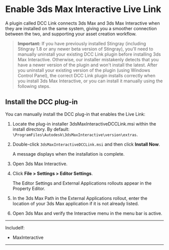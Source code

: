 # Enable 3ds Max Interactive Live Link

A plugin called DCC Link connects 3ds Max and 3ds Max Interactive when they are installed on the same system, giving you a smoother connection between the two, and supporting your asset creation workflow.

> **Important:**  If you have previously installed Stingray (including Stingray 1.8 or any newer beta version of Stingray), you'll need to manually uninstall your existing DCC Link plugin before installing 3ds Max Interactive. Otherwise, our installer mistakenly detects that you have a newer version of the plugin and won't install the latest. After you uninstall your existing version of the plugin (using Windows Control Panel), the correct DCC Link plugin installs correctly when you install 3ds Max Interactive, or you can install it manually using the following steps.

## Install the DCC plug-in

You can manually install the DCC plug-in that enables the Live Link:

1.  Locate the plug-in installer 3dsMaxInteractiveDCCLink.msi within the install directory. By default: `\ProgramFiles\Autodesk\3dsMaxInteractive\version\extras`.
2.  Double-click `3dsMaxInteractiveDCCLink.msi` and then click **Install Now**.

    A message displays when the installation is complete.

3.  Open 3ds Max Interactive.
4.  Click **File > Settings > Editor Settings**.

    The Editor Settings and External Applications rollouts appear in the Property Editor.

5.  In the 3ds Max Path in the External Applications rollout, enter the location of your 3ds Max application if it is not already listed.
6.  Open 3ds Max and verify the Interactive menu in the menu bar is active.

---
IncludeIf:
-	MaxInteractive

---
